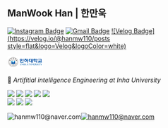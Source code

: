 ## ManWook Han | 한만욱
[![Instagram Badge](https://img.shields.io/badge/Instagram-9c38d1?style=flat&logo=Instagram&logoColor=white)](https://www.instagram.com/wook_10000/?hl=ko) 
[![Gmail Badge](https://img.shields.io/badge/Gmail-D14836?style=flat&logo=Gmail&logoColor=white)](mailto:hanmw110@naver.com) 
[![Velog Badge](https://velog.io/@hanmw110/posts style=flat&logo=Velog&logoColor=white)](mailto:hanmw110@naver.com) 

[![Inha Badge](인하대.PNG)](https://learn.inha.ac.kr/) 

:school: _Artifitial intelligence Engineering at Inha University_
 
<img src="https://img.shields.io/badge/Python-3776AB?style=for-the-badge&logo=Python&logoColor=black"> <img src="https://img.shields.io/badge/Java-007396?style=for-the-badge&logo=Java&logoColor=black"> <img src="https://img.shields.io/badge/Kotlin-7F52FF?style=for-the-badge&logo=Kotlin&logoColor=black"/> <img src="https://img.shields.io/badge/Qt-41CD52?style=for-the-badge&logo=Qt&logoColor=black"/> <img src="https://img.shields.io/badge/Android-3DDC84?style=for-the-badge&logo=Android&logoColor=black"/>  
<img src="https://img.shields.io/badge/HTML5-E34F26?style=for-the-badge&logo=HTML5&logoColor=black"/> <img src="https://img.shields.io/badge/JAVASCRIPT-F7DF1E?style=for-the-badge&logo=JAVASCRIPT&logoColor=black"/> <img src="https://img.shields.io/badge/CSS-1572B6?style=for-the-badge&logo=CSS3&logoColor=black"/>

![hanmw110@naver.com](https://github-readme-stats.vercel.app/api?username=manNomi&show_icons=true)[![hanmw110@naver.com](https://github-readme-stats.vercel.app/api/top-langs/?username=manNomi&show_icons=true&hide_border=true&title_color=004386&icon_color=004386&layout=compact)](https://github.com/manNomi)
